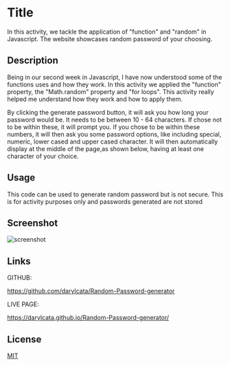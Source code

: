 # Title

In this activity, we tackle the application of "function" and "random" in Javascript. The website showcases random password of your choosing.

## Description

 Being in our second week in Javascript, I have now understood some of the functions uses and how they work. In this activity we applied the "function" property, the "Math.random" property and "for loops". This activity really helped me understand how they work and how to apply them.
 
 By clicking the generate password button, it will ask you how long your password would be. It needs to be between 10 - 64 characters. If chose not to be within these, it will prompt you. If you chose to be within these numbers, it will then ask you some password options, like including special, numeric, lower cased and upper cased character. It will then automatically display at the middle of the page,as shown below, having at least one character of your choice.

## Usage

This code can be used to generate random password but is not secure. This is for activity purposes only and passwords generated are not stored

## Screenshot

![screenshot](https://user-images.githubusercontent.com/117319952/211237551-d719dd7b-181b-41bf-9ad1-40ed9a4b689f.jpg)


## Links

GITHUB:

https://github.com/darylcata/Random-Password-generator

LIVE PAGE:

https://darylcata.github.io/Random-Password-generator/



## License

[MIT](https://choosealicense.com/licenses/mit/)
